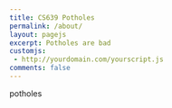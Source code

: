 ```yaml
---
title: CS639 Potholes
permalink: /about/
layout: pagejs
excerpt: Potholes are bad
customjs:
 - http://yourdomain.com/yourscript.js
comments: false
---
```


potholes
